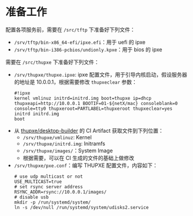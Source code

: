 # 准备工作

配置各项服务前，需要在 `/src/tftp` 下准备好下列文件：

- `/srv/tftp/bin-x86_64-efi/ipxe.efi`：用于 uefi 的 ipxe
- `/srv/tftp/bin-i386-pcbios/undionly.kpxe`：用于 bios 的 ipxe

需要在 `/src/thupxe` 下准备好下列文件：

- `/srv/thupxe/thupxe.ipxe`: ipxe 配置文件，用于引导内核启动，假设服务器的地址是 10.0.0.1，根据需要修改 `thupxeclear` 参数：
    ```ipxe
    #!ipxe
    kernel vmlinuz initrd=initrd.img boot=thupxe ip=dhcp thupxeapi=http://10.0.0.1 BOOTIF=01-${netX/mac} consoleblank=0 console=tty0 thupxeroot=PARTLABEL=thupxeroot thupxeclear=yes
    initrd initrd.img
    boot
    ```
- 从 [thupxe/desktop-builder](https://github.com/thupxe/desktop-builder/) 的 CI Artifact 获取文件到下列位置：
    - `/srv/thupxe/vmlinuz`: Kernel
    - `/srv/thupxe/initrd.img`: Initramfs
    - `/srv/thupxe/images/`：System Image
    - 根据需要，可以在 CI 生成的文件的基础上做修改
- `/srv/thupxe/pxe.conf`：编写 THUPXE 配置文件，内容如下：
    ```
    # use udp multicast or not
    USE_MULTICAST=true
    # set rsync server address
    RSYNC_ADDR=rsync://10.0.0.1/images/
    # disable usb
    mkdir -p /run/systemd/system/
    ln -s /dev/null /run/systemd/system/udisks2.service
    ```